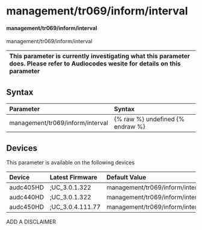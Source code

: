 ﻿---
description: management/tr069/inform/interval
search: false
---

# management/tr069/inform/interval

#### management/tr069/inform/interval

management/tr069/inform/interval


| This parameter is currently investigating what this parameter does. Please refer to Audiocodes wesite for details on this parameter | 
| :--- |

## Syntax
| Parameter | Syntax |
| :--- | :--- |
|management/tr069/inform/interval | {% raw %} undefined {% endraw %}|

## Devices
This parameter is available on the following devices

| Device | Latest Firmware | Default Value |
|:---|:---|:---|
| audc405HD | ;UC_3.0.1.322 | management/tr069/inform/interval=3600 
| audc440HD | ;UC_3.0.1.322 | management/tr069/inform/interval=3600 
| audc450HD | ;UC_3.0.4.111.77 | management/tr069/inform/interval=3600 

ADD A DISCLAIMER
